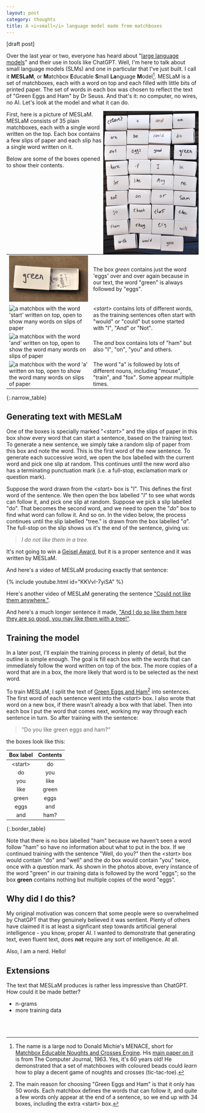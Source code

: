 ```yaml
---
layout: post
category: thoughts
title: A <i>small</i> language model made from matchboxes
---
```


[draft post]

Over the last year or two, everyone has heard about "[large language models](https://en.wikipedia.org/wiki/Large_language_model)" and their use in tools like ChatGPT.  Well, I'm here to talk about small language models (SLMs) and one in particular that I've just built. I call it **MESLaM**, or **M**atchbox **E**ducable **S**mall **La**nguage **M**odel[^1]. MESLaM is a set of matchboxes, each with a word on top and each filled with little bits of printed paper. The set of words in each box was chosen to reflect the text of "Green Eggs and Ham" by Dr Seuss. And that's it: no computer, no wires, no AI. Let's look at the model and what it can do.

<img  src="/images/matchboxes/35_match_boxes.jpeg" alt="35 white matchboxes each with a word written on the top" width="250" align="right"/>

First, here is a picture of MESLaM. MESLaM consists of 35 plain matchboxes, each with a single word written on the top. Each box contains a few slips of paper and each slip has a single word written on it. 

Below are some of the boxes opened to show their contents.


|                                                                                                                                                                             |                                                                                                                                                        |
| :-------------------------------------------------------------------------------------------------------------------------------------------------------------------------- | :----------------------------------------------------------------------------------------------------------------------------------------------------- |
| <img src="/images/matchboxes/contents_green.JPG" alt="a matchbox with the word 'green' written on top, open to show the word eggs on multiple slips of paper" width="300"/> | The box *green* contains just the word 'eggs' over and over again because in our text, the word "green" is always followed by "eggs".                  |
| <img src="/images/matchboxes/contents_start.JPG" alt="a matchbox with the word 'start' written on top, open to show many words on slips of paper" width="300"/>             | *\<start\>* contains lots of different words, as the training sentences often start with "would" or "could" but some started with "I", "And" or "Not". |
| <img src="/images/matchboxes/contents_and.JPG" alt="a matchbox with the word 'and' written on top, open to show the word many words on slips of paper" width="300"/>        | The *and* box contains lots of "ham" but also "I", "on", "you" and others.                                                                             |
| <img src="/images/matchboxes/contents_a.JPG" alt="a matchbox with the word 'a' written on top, open to show the word many words on slips of paper" width="300"/>            | The word "a" is followed by lots of different nouns, including "mouse", "train", and "fox". Some appear multiple times.                                |
{:.narrow_table}


## Generating text with MESLaM

One of the boxes is specially marked "*\<start\>*" and the slips of paper in this box show every word that can start a sentence, based on the training text. To generate a new sentence, we simply take a random slip of paper from this box and note the word. This is the first word of the new sentence. To generate each successive word, we open the box labelled with the current word and pick one slip at random. This continues until the new word also has a terminating punctuation mark (i.e. a full-stop, exclamation mark or question mark). 

Suppose the word drawn from the *\<start\>* box is "I". This defines the first word of the sentence. We then open the box labelled "*I*" to see what words can follow it, and pick one slip at random. Suppose we pick a slip labelled "do". That becomes the second word, and we need to open the "*do*" box to find what word can follow it. And so on. In the video below, the process continues until the slip labelled "tree." is drawn from the box labelled "*a*". The full-stop on the slip shows us it's the end of the sentence, giving us:

> <i>I do not like them in a tree.</i>

It's not going to win a [Geisel Award](https://www.ala.org/alsc/awardsgrants/bookmedia/geisel), but it is a proper sentence and it was written by MESLaM.

And here's a video of MESLaM producing exactly that sentence:

{% include youtube.html id="KKVvI-7yiSA" %}


Here's another video of MESLaM generating the sentence ["Could not like them anywhere."](https://youtu.be/er3N7RB5-4Q).

And here's a much longer sentence it made, ["And I do so like them here they are so good, you may like them with a tree!"](https://youtu.be/tSH2fgwyB08).



## Training the model

In a later post, I'll explain the training process in plenty of detail, but the outline is simple enough. The goal is fill each box with the words that can immediately follow the word written on top of the box. The more copies of a word that are in a box, the more likely that word is to be selected as the next word.

To train MESLaM, I split the text of [Green Eggs and Ham](https://en.wikipedia.org/wiki/Green_Eggs_and_Ham)[^2] into sentences. The first word of each sentence went into the *\<start\>* box.  I also wrote that word on a new box, if there wasn't already a box with that label. Then into each box I put the word that comes next, working my way through each sentence in turn. So after training with the sentence:

> "Do you like green eggs and ham?"

the boxes look like this:

| Box label | Contents |
| :-------: | :------: |
| \<start\> |    do    |
|    do     |   you    |
|    you    |   like   |
|   like    |  green   |
|   green   |   eggs   |
|   eggs    |   and    |
|    and    |   ham?   |
{:.border_table}

Note that there is no box labelled "ham" because we haven't seen a word follow "ham" so have no information about what to put in the box. If we continued training with the sentence "Well, do you?" then the *\<start\>* box would contain "do" and "well" and the *do* box would contain "you" twice, once with a question mark. As shown in the photos above, every instance of the word "green" in our training data is followed by the word "eggs"; so the box **green** contains nothing but multiple copies of the word "eggs".

## Why did I do this?

My original motivation was concern that some people were so overwhelmed by ChatGPT that they genuinely believed it was sentient. Plenty of others have claimed it is at least a signficant step towards artificial general intelligence - you know, proper AI. I wanted to demonstrate that generating text, even fluent text, does **not** require any sort of intelligence. At all. 

Also, I am a nerd. Hello!

## Extensions

The text that MESLaM produces is rather less impressive than ChatGPT. How could it be made better? 

* n-grams
* more training data


<br>
<br>

[^1]: The name is a large nod to Donald Michie's MENACE, short for [Matchbox Educable Noughts and Crosses Engine](https://en.wikipedia.org/wiki/Matchbox_Educable_Noughts_and_Crosses_Engine). His [main paper on it](https://people.csail.mit.edu/brooks/idocs/matchbox.pdf) is from The Computer Journal, 1963. Yes, it's 60 years old! He demonstrated that a set of matchboxes with coloured beads could *learn* how to play a decent game of noughts and crosses (tic-tac-toe).

[^2]: The main reason for choosing "Green Eggs and Ham" is that it only has 50 words. Each matchbox defines the words that can follow it, and quite a few words only appear at the end of a sentence, so we end up with 34 boxes, including the extra \<start\> box.